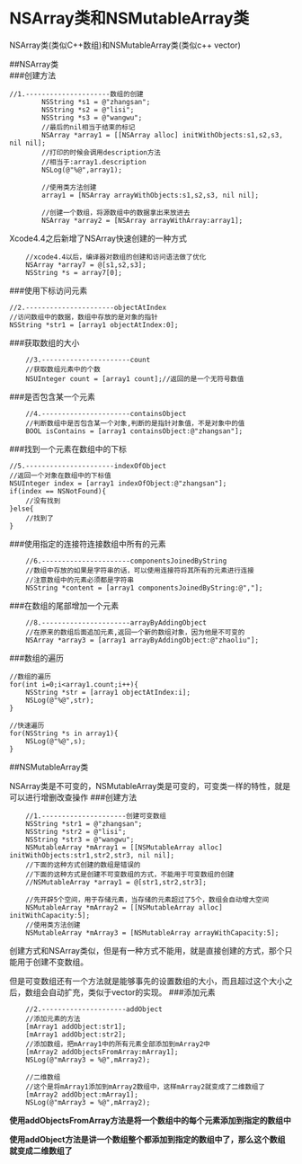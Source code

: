# NSArray类和NSMutableArray类
NSArray类(类似C++数组)和NSMutableArray类(类似c++ vector)


##NSArray类  
###创建方法
```
//1.---------------------数组的创建  
        NSString *s1 = @"zhangsan";  
        NSString *s2 = @"lisi";  
        NSString *s3 = @"wangwu";  
        //最后的nil相当于结束的标记  
        NSArray *array1 = [[NSArray alloc] initWithObjects:s1,s2,s3, nil nil];  
        //打印的时候会调用description方法  
        //相当于:array1.description  
        NSLog(@"%@",array1);  
          
        //使用类方法创建  
        array1 = [NSArray arrayWithObjects:s1,s2,s3, nil nil];  
          
        //创建一个数组，将源数组中的数据拿出来放进去  
        NSArray *array2 = [NSArray arrayWithArray:array1];  
```
Xcode4.4之后新增了NSArray快速创建的一种方式
```
    //xcode4.4以后，编译器对数组的创建和访问语法做了优化  
    NSArray *array7 = @[s1,s2,s3];  
    NSString *s = array7[0];  
```
###使用下标访问元素
```
//2.----------------------objectAtIndex  
//访问数组中的数据，数组中存放的是对象的指针  
NSString *str1 = [array1 objectAtIndex:0];
```
###获取数组的大小
```
    //3.----------------------count  
    //获取数组元素中的个数  
    NSUInteger count = [array1 count];//返回的是一个无符号数值  
```
###是否包含某一个元素
```
    //4.----------------------containsObject  
    //判断数组中是否包含某一个对象,判断的是指针对象值，不是对象中的值  
    BOOL isContains = [array1 containsObject:@"zhangsan"];  
```
###找到一个元素在数组中的下标
```
//5.----------------------indexOfObject  
//返回一个对象在数组中的下标值  
NSUInteger index = [array1 indexOfObject:@"zhangsan"];  
if(index == NSNotFound){  
    //没有找到  
}else{  
    //找到了  
} 
```
###使用指定的连接符连接数组中所有的元素
```
    //6.----------------------componentsJoinedByString  
    //数组中存放的如果是字符串的话，可以使用连接符将其所有的元素进行连接  
    //注意数组中的元素必须都是字符串  
    NSString *content = [array1 componentsJoinedByString:@","];  
```
###在数组的尾部增加一个元素
```
    //8.----------------------arrayByAddingObject  
    //在原来的数组后面追加元素,返回一个新的数组对象，因为他是不可变的  
    NSArray *array3 = [array1 arrayByAddingObject:@"zhaoliu"];  
```
###数组的遍历  
```
//数组的遍历  
for(int i=0;i<array1.count;i++){  
    NSString *str = [array1 objectAtIndex:i];  
    NSLog(@"%@",str);  
}  
  
//快速遍历  
for(NSString *s in array1){  
    NSLog(@"%@",s);  
}
```
##NSMutableArray类

NSArray类是不可变的，NSMutableArray类是可变的，可变类一样的特性，就是可以进行增删改查操作
###创建方法
```
    //1.---------------------创建可变数组  
    NSString *str1 = @"zhangsan";  
    NSString *str2 = @"lisi";  
    NSString *str3 = @"wangwu";  
    NSMutableArray *mArray1 = [[NSMutableArray alloc] initWithObjects:str1,str2,str3, nil nil];  
    //下面的这种方式创建的数组是错误的  
    //下面的这种方式是创建不可变数组的方式，不能用于可变数组的创建  
    //NSMutableArray *array1 = @[str1,str2,str3];  
      
    //先开辟5个空间，用于存储元素，当存储的元素超过了5个，数组会自动增大空间  
    NSMutableArray *mArray2 = [[NSMutableArray alloc] initWithCapacity:5];  
    //使用类方法创建  
    NSMutableArray *mArray3 = [NSMutableArray arrayWithCapacity:5];  
```
创建方式和NSArray类似，但是有一种方式不能用，就是直接创建的方式，那个只能用于创建不变数组。

但是可变数组还有一个方法就是能够事先的设置数组的大小，而且超过这个大小之后，数组会自动扩充，类似于vector的实现。
###添加元素
```
    //2.---------------------addObject  
    //添加元素的方法  
    [mArray1 addObject:str1];  
    [mArray1 addObject:str2];  
    //添加数组，把mArray1中的所有元素全部添加到mArray2中  
    [mArray2 addObjectsFromArray:mArray1];  
    NSLog(@"mArray3 = %@",mArray2);  
              
    //二维数组  
    //这个是将mArray1添加到mArray2数组中，这样mArray2就变成了二维数组了  
    [mArray2 addObject:mArray1];  
    NSLog(@"mArray3 = %@",mArray2);  
```
**使用addObjectsFromArray方法是将一个数组中的每个元素添加到指定的数组中**

**使用addObject方法是讲一个数组整个都添加到指定的数组中了，那么这个数组就变成二维数组了**
